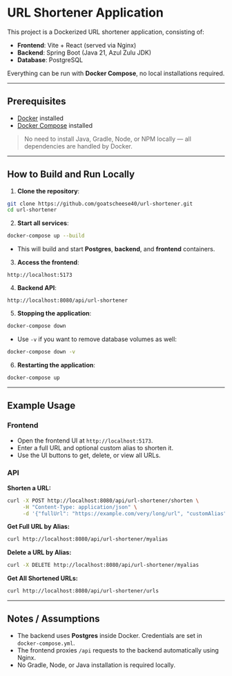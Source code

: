 # URL Shortener Application

This project is a Dockerized URL shortener application, consisting of:

- **Frontend**: Vite + React (served via Nginx)  
- **Backend**: Spring Boot (Java 21, Azul Zulu JDK)  
- **Database**: PostgreSQL  

Everything can be run with **Docker Compose**, no local installations required.

---

## Prerequisites

- [Docker](https://www.docker.com/get-started) installed  
- [Docker Compose](https://docs.docker.com/compose/install/) installed  

> No need to install Java, Gradle, Node, or NPM locally — all dependencies are handled by Docker.

---

## How to Build and Run Locally

1. **Clone the repository**:

```bash
git clone https://github.com/goatscheese40/url-shortener.git
cd url-shortener
```

2. **Start all services**:

```bash
docker-compose up --build
```

- This will build and start **Postgres**, **backend**, and **frontend** containers.  

3. **Access the frontend**:

```
http://localhost:5173
```

4. **Backend API**:

```
http://localhost:8080/api/url-shortener
```

5. **Stopping the application**:

```bash
docker-compose down
```

- Use `-v` if you want to remove database volumes as well:

```bash
docker-compose down -v
```

6. **Restarting the application**:

```bash
docker-compose up
```

---

## Example Usage

### Frontend

- Open the frontend UI at `http://localhost:5173`.
- Enter a full URL and optional custom alias to shorten it.
- Use the UI buttons to get, delete, or view all URLs.

### API

**Shorten a URL:**
```bash
curl -X POST http://localhost:8080/api/url-shortener/shorten \
     -H "Content-Type: application/json" \
     -d '{"fullUrl": "https://example.com/very/long/url", "customAlias": "myalias"}'
```

**Get Full URL by Alias:**
```bash
curl http://localhost:8080/api/url-shortener/myalias
```

**Delete a URL by Alias:**
```bash
curl -X DELETE http://localhost:8080/api/url-shortener/myalias
```

**Get All Shortened URLs:**
```bash
curl http://localhost:8080/api/url-shortener/urls
```

---

## Notes / Assumptions

- The backend uses **Postgres** inside Docker. Credentials are set in `docker-compose.yml`.  
- The frontend proxies `/api` requests to the backend automatically using Nginx.  
- No Gradle, Node, or Java installation is required locally.